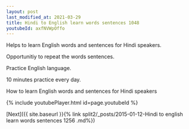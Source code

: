```yaml
---
layout: post
last_modified_at: 2021-03-29
title: Hindi to English learn words sentences 1048 
youtubeId: axfNVWpOffo
---
```

 
 
Helps to learn English words and sentences for Hindi speakers.

Opportunitiy to repeat the words sentences. 

Practice English language. 
 
10 minutes practice every day. 
 
How to learn English words and sentences for Hindi speakers 
 
{% include youtubePlayer.html id=page.youtubeId %}
 
 
[Next]({{ site.baseurl }}{% link  split2/_posts/2015-01-12-Hindi to english learn words sentences 1256 .md%})
 
